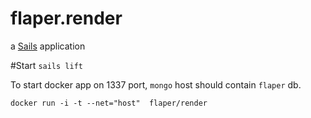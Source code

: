 # flaper.render
a [Sails](http://sailsjs.org) application

#Start
`sails lift`

To start docker app on 1337 port, `mongo` host should contain `flaper` db.

`docker run -i -t --net="host"  flaper/render`
